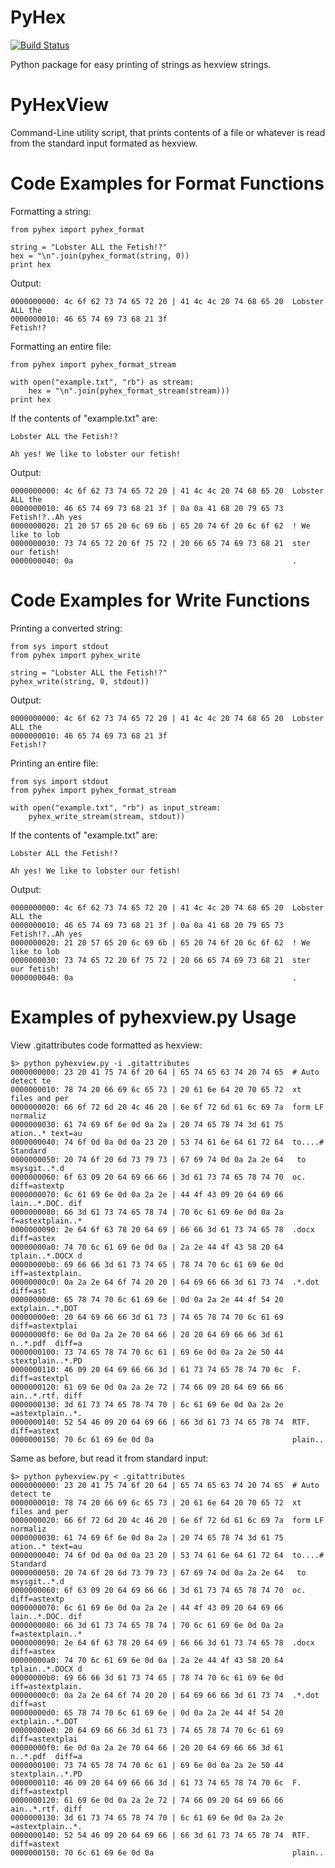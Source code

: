 PyHex
=====

[![Build Status](https://travis-ci.org/Paulius-Maruska/pyhex.png?branch=master)](https://travis-ci.org/Paulius-Maruska/pyhex)

Python package for easy printing of strings as hexview strings.

PyHexView
=========

Command-Line utility script, that prints contents of a file or whatever is read from the standard input formated as
hexview.

Code Examples for Format Functions
==================================

Formatting a string:

    from pyhex import pyhex_format

    string = "Lobster ALL the Fetish!?"
    hex = "\n".join(pyhex_format(string, 0))
    print hex

Output:

    0000000000: 4c 6f 62 73 74 65 72 20 | 41 4c 4c 20 74 68 65 20  Lobster ALL the
    0000000010: 46 65 74 69 73 68 21 3f                            Fetish!?

Formatting an entire file:

    from pyhex import pyhex_format_stream

    with open("example.txt", "rb") as stream:
        hex = "\n".join(pyhex_format_stream(stream)))
    print hex

If the contents of "example.txt" are:

    Lobster ALL the Fetish!?

    Ah yes! We like to lobster our fetish!

Output:

    0000000000: 4c 6f 62 73 74 65 72 20 | 41 4c 4c 20 74 68 65 20  Lobster ALL the
    0000000010: 46 65 74 69 73 68 21 3f | 0a 0a 41 68 20 79 65 73  Fetish!?..Ah yes
    0000000020: 21 20 57 65 20 6c 69 6b | 65 20 74 6f 20 6c 6f 62  ! We like to lob
    0000000030: 73 74 65 72 20 6f 75 72 | 20 66 65 74 69 73 68 21  ster our fetish!
    0000000040: 0a                                                 .

Code Examples for Write Functions
==================================

Printing a converted string:

    from sys import stdout
    from pyhex import pyhex_write

    string = "Lobster ALL the Fetish!?"
    pyhex_write(string, 0, stdout))

Output:

    0000000000: 4c 6f 62 73 74 65 72 20 | 41 4c 4c 20 74 68 65 20  Lobster ALL the
    0000000010: 46 65 74 69 73 68 21 3f                            Fetish!?

Printing an entire file:

    from sys import stdout
    from pyhex import pyhex_format_stream

    with open("example.txt", "rb") as input_stream:
        pyhex_write_stream(stream, stdout))

If the contents of "example.txt" are:

    Lobster ALL the Fetish!?

    Ah yes! We like to lobster our fetish!

Output:

    0000000000: 4c 6f 62 73 74 65 72 20 | 41 4c 4c 20 74 68 65 20  Lobster ALL the
    0000000010: 46 65 74 69 73 68 21 3f | 0a 0a 41 68 20 79 65 73  Fetish!?..Ah yes
    0000000020: 21 20 57 65 20 6c 69 6b | 65 20 74 6f 20 6c 6f 62  ! We like to lob
    0000000030: 73 74 65 72 20 6f 75 72 | 20 66 65 74 69 73 68 21  ster our fetish!
    0000000040: 0a                                                 .

Examples of pyhexview.py Usage
==============================

View .gitattributes code formatted as hexview:

    $> python pyhexview.py -i .gitattributes
    0000000000: 23 20 41 75 74 6f 20 64 | 65 74 65 63 74 20 74 65  # Auto detect te
    0000000010: 78 74 20 66 69 6c 65 73 | 20 61 6e 64 20 70 65 72  xt files and per
    0000000020: 66 6f 72 6d 20 4c 46 20 | 6e 6f 72 6d 61 6c 69 7a  form LF normaliz
    0000000030: 61 74 69 6f 6e 0d 0a 2a | 20 74 65 78 74 3d 61 75  ation..* text=au
    0000000040: 74 6f 0d 0a 0d 0a 23 20 | 53 74 61 6e 64 61 72 64  to....# Standard
    0000000050: 20 74 6f 20 6d 73 79 73 | 67 69 74 0d 0a 2a 2e 64   to msysgit..*.d
    0000000060: 6f 63 09 20 64 69 66 66 | 3d 61 73 74 65 78 74 70  oc. diff=astextp
    0000000070: 6c 61 69 6e 0d 0a 2a 2e | 44 4f 43 09 20 64 69 66  lain..*.DOC. dif
    0000000080: 66 3d 61 73 74 65 78 74 | 70 6c 61 69 6e 0d 0a 2a  f=astextplain..*
    0000000090: 2e 64 6f 63 78 20 64 69 | 66 66 3d 61 73 74 65 78  .docx diff=astex
    00000000a0: 74 70 6c 61 69 6e 0d 0a | 2a 2e 44 4f 43 58 20 64  tplain..*.DOCX d
    00000000b0: 69 66 66 3d 61 73 74 65 | 78 74 70 6c 61 69 6e 0d  iff=astextplain.
    00000000c0: 0a 2a 2e 64 6f 74 20 20 | 64 69 66 66 3d 61 73 74  .*.dot  diff=ast
    00000000d0: 65 78 74 70 6c 61 69 6e | 0d 0a 2a 2e 44 4f 54 20  extplain..*.DOT
    00000000e0: 20 64 69 66 66 3d 61 73 | 74 65 78 74 70 6c 61 69   diff=astextplai
    00000000f0: 6e 0d 0a 2a 2e 70 64 66 | 20 20 64 69 66 66 3d 61  n..*.pdf  diff=a
    0000000100: 73 74 65 78 74 70 6c 61 | 69 6e 0d 0a 2a 2e 50 44  stextplain..*.PD
    0000000110: 46 09 20 64 69 66 66 3d | 61 73 74 65 78 74 70 6c  F. diff=astextpl
    0000000120: 61 69 6e 0d 0a 2a 2e 72 | 74 66 09 20 64 69 66 66  ain..*.rtf. diff
    0000000130: 3d 61 73 74 65 78 74 70 | 6c 61 69 6e 0d 0a 2a 2e  =astextplain..*.
    0000000140: 52 54 46 09 20 64 69 66 | 66 3d 61 73 74 65 78 74  RTF. diff=astext
    0000000150: 70 6c 61 69 6e 0d 0a                               plain..

Same as before, but read it from standard input:

    $> python pyhexview.py < .gitattributes
    0000000000: 23 20 41 75 74 6f 20 64 | 65 74 65 63 74 20 74 65  # Auto detect te
    0000000010: 78 74 20 66 69 6c 65 73 | 20 61 6e 64 20 70 65 72  xt files and per
    0000000020: 66 6f 72 6d 20 4c 46 20 | 6e 6f 72 6d 61 6c 69 7a  form LF normaliz
    0000000030: 61 74 69 6f 6e 0d 0a 2a | 20 74 65 78 74 3d 61 75  ation..* text=au
    0000000040: 74 6f 0d 0a 0d 0a 23 20 | 53 74 61 6e 64 61 72 64  to....# Standard
    0000000050: 20 74 6f 20 6d 73 79 73 | 67 69 74 0d 0a 2a 2e 64   to msysgit..*.d
    0000000060: 6f 63 09 20 64 69 66 66 | 3d 61 73 74 65 78 74 70  oc. diff=astextp
    0000000070: 6c 61 69 6e 0d 0a 2a 2e | 44 4f 43 09 20 64 69 66  lain..*.DOC. dif
    0000000080: 66 3d 61 73 74 65 78 74 | 70 6c 61 69 6e 0d 0a 2a  f=astextplain..*
    0000000090: 2e 64 6f 63 78 20 64 69 | 66 66 3d 61 73 74 65 78  .docx diff=astex
    00000000a0: 74 70 6c 61 69 6e 0d 0a | 2a 2e 44 4f 43 58 20 64  tplain..*.DOCX d
    00000000b0: 69 66 66 3d 61 73 74 65 | 78 74 70 6c 61 69 6e 0d  iff=astextplain.
    00000000c0: 0a 2a 2e 64 6f 74 20 20 | 64 69 66 66 3d 61 73 74  .*.dot  diff=ast
    00000000d0: 65 78 74 70 6c 61 69 6e | 0d 0a 2a 2e 44 4f 54 20  extplain..*.DOT
    00000000e0: 20 64 69 66 66 3d 61 73 | 74 65 78 74 70 6c 61 69   diff=astextplai
    00000000f0: 6e 0d 0a 2a 2e 70 64 66 | 20 20 64 69 66 66 3d 61  n..*.pdf  diff=a
    0000000100: 73 74 65 78 74 70 6c 61 | 69 6e 0d 0a 2a 2e 50 44  stextplain..*.PD
    0000000110: 46 09 20 64 69 66 66 3d | 61 73 74 65 78 74 70 6c  F. diff=astextpl
    0000000120: 61 69 6e 0d 0a 2a 2e 72 | 74 66 09 20 64 69 66 66  ain..*.rtf. diff
    0000000130: 3d 61 73 74 65 78 74 70 | 6c 61 69 6e 0d 0a 2a 2e  =astextplain..*.
    0000000140: 52 54 46 09 20 64 69 66 | 66 3d 61 73 74 65 78 74  RTF. diff=astext
    0000000150: 70 6c 61 69 6e 0d 0a                               plain..

